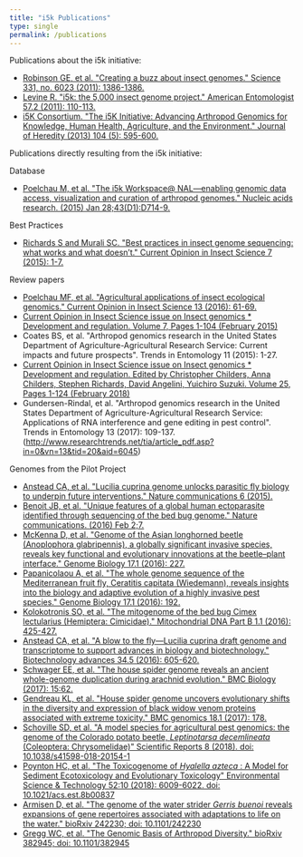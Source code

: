 ```yaml
---
title: "i5k Publications"
type: single
permalink: /publications
---
```


Publications about the i5k initiative:
- [Robinson GE, et al. "Creating a buzz about insect genomes." Science 331, no. 6023 (2011): 1386-1386.](http://science.sciencemag.org/content/331/6023/1386)
- [Levine R. "i5k: the 5,000 insect genome project." American Entomologist 57.2 (2011): 110-113.](https://academic.oup.com/ae/article/57/2/110/6552/i5k-The-5-000-Insect-Genome-Project)
- [i5K Consortium. "The i5K Initiative: Advancing Arthropod Genomics for Knowledge, Human Health, Agriculture, and the Environment." Journal of Heredity (2013) 104 (5): 595-600.](https://academic.oup.com/jhered/article/104/5/595/906277/The-i5K-Initiative-Advancing-Arthropod-Genomics)


Publications directly resulting from the i5k initiative: 

Database
- [Poelchau M, et al. "The i5k Workspace@ NAL—enabling genomic data access, visualization and curation of arthropod genomes." Nucleic acids research. (2015) Jan 28;43(D1):D714-9.](https://academic.oup.com/nar/article/43/D1/D714/2439695/The-i5k-Workspace-NAL-enabling-genomic-data-access)

Best Practices
- [Richards S and Murali SC. "Best practices in insect genome sequencing: what works and what doesn’t." Current Opinion in Insect Science 7 (2015): 1-7.](http://www.sciencedirect.com/science/article/pii/S2214574515000310)

Review papers
- [Poelchau MF, et al. "Agricultural applications of insect ecological genomics." Current Opinion in Insect Science 13 (2016): 61-69.](http://www.sciencedirect.com/science/article/pii/S2214574515001911)
- [Current Opinion in Insect Science issue on Insect genomics * Development and regulation. Volume 7, Pages 1-104 (February 2015)](https://www.sciencedirect.com/journal/current-opinion-in-insect-science/vol/7)
- Coates BS, et al. "Arthropod genomics research in the United States Department of Agriculture-Agricultural Research Service: Current impacts and future prospects". Trends in Entomology 11 (2015): 1-27.
- [Current Opinion in Insect Science issue on Insect genomics * Development and regulation. Edited by Christopher Childers, Anna Childers, Stephen Richards, David Angelini, Yuichiro Suzuki. Volume 25, Pages 1-124 (February 2018)](https://www.sciencedirect.com/journal/current-opinion-in-insect-science/vol/25/)
- Gundersen-Rindal, et al. "Arthropod genomics research in the United States Department of Agriculture-Agricultural Research Service: Applications of RNA interference and gene editing in pest control". Trends in Entomology 13 (2017): 109-137.(http://www.researchtrends.net/tia/article_pdf.asp?in=0&vn=13&tid=20&aid=6045)

Genomes from the Pilot Project
- [Anstead CA, et al. "Lucilia cuprina genome unlocks parasitic fly biology to underpin future interventions." Nature communications 6 (2015).](https://www.nature.com/articles/ncomms8344)
- [Benoit JB, et al. "Unique features of a global human ectoparasite identified through sequencing of the bed bug genome." Nature communications. (2016) Feb 2;7.](https://www.nature.com/articles/ncomms10165)
- [McKenna D, et al. "Genome of the Asian longhorned beetle (Anoplophora glabripennis), a globally significant invasive species, reveals key functional and evolutionary innovations at the beetle–plant interface." Genome Biology 17.1 (2016): 227.](https://genomebiology.biomedcentral.com/articles/10.1186/s13059-016-1088-8?linkId=31075042)
- [Papanicolaou A, et al. "The whole genome sequence of the Mediterranean fruit fly, Ceratitis capitata (Wiedemann), reveals insights into the biology and adaptive evolution of a highly invasive pest species." Genome Biology 17.1 (2016): 192.](https://genomebiology.biomedcentral.com/articles/10.1186/s13059-016-1049-2)
- [Kolokotronis SO, et al. "The mitogenome of the bed bug Cimex lectularius (Hemiptera: Cimicidae)." Mitochondrial DNA Part B 1.1 (2016): 425-427.](http://www.tandfonline.com/doi/abs/10.1080/23802359.2016.1180268)
- [Anstead CA, et al. "A blow to the fly—Lucilia cuprina draft genome and transcriptome to support advances in biology and biotechnology." Biotechnology advances 34.5 (2016): 605-620.](http://www.sciencedirect.com/science/article/pii/S0734975016300167)
- [Schwager EE, et al. "The house spider genome reveals an ancient whole-genome duplication during arachnid evolution." BMC Biology (2017): 15:62.](https://doi.org/10.1186/s12915-017-0399-x)
- [Gendreau KL, et al. "House spider genome uncovers evolutionary shifts in the diversity and expression of black widow venom proteins associated with extreme toxicity." BMC genomics 18.1 (2017): 178.](https://bmcgenomics.biomedcentral.com/articles/10.1186/s12864-017-3551-7)
- [Schoville SD, et al. "A model species for agricultural pest genomics: the genome of the Colorado potato beetle, *Leptinotarsa decemlineata* (Coleoptera: Chrysomelidae)" Scientific Reports 8 (2018). doi: 10.1038/s41598-018-20154-1](https://www.nature.com/articles/s41598-018-20154-1)
- [Poynton HC, et al. "The Toxicogenome of *Hyalella azteca* : A Model for Sediment Ecotoxicology and Evolutionary Toxicology" Environmental Science & Technology 52:10 (2018): 6009-6022. doi: 10.1021/acs.est.8b00837](https://pubs.acs.org/doi/abs/10.1021/acs.est.8b00837)
- [Armisen D, et al. "The genome of the water strider *Gerris buenoi* reveals expansions of gene repertoires associated with adaptations to life on the water." bioRxiv 242230; doi: 10.1101/242230](https://www.biorxiv.org/content/early/2018/01/03/242230)
- [Gregg WC, et al. "The Genomic Basis of Arthropod Diversity." bioRxiv 382945; doi: 10.1101/382945](https://www.biorxiv.org/content/early/2018/08/04/382945)

<!---
unsure this citation fits the criteria for inclusion since they used data, but do not speciically release a genome (many other papers like this one)
- [Rane RV, et al. "Are feeding preferences and insecticide resistance associated with the size of detoxifying enzyme families in insect herbivores?." Current Opinion in Insect Science 13 (2016): 70-76.](http://www.sciencedirect.com/science/article/pii/S221457451500190X)
-->
